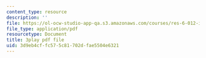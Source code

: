 ```yaml
---
content_type: resource
description: ''
file: https://ol-ocw-studio-app-qa.s3.amazonaws.com/courses/res-6-012-introduction-to-probability-spring-2018/3d9eb4cffc575c81702dfae5504e6321_X04gTpC7wAs.pdf
file_type: application/pdf
resourcetype: Document
title: 3play pdf file
uid: 3d9eb4cf-fc57-5c81-702d-fae5504e6321
---
```

